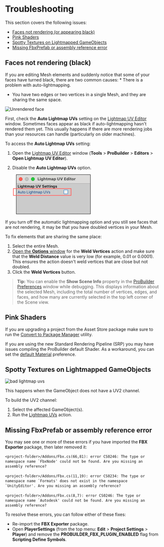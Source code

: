 # Troubleshooting

This section covers the following issues:

* [Faces not rendering (or appearing black)](#norender)
* [Pink Shaders](#pink)
* [Spotty Textures on Lightmapped GameObjects](#spotty)
* [Missing FbxPrefab or assembly reference error](#fbx)



<a name="norender"></a>

## Faces not rendering (black)

If you are editing Mesh elements and suddenly notice that some of your faces have turned black, there are two common causes: * There is a problem with auto-lightmapping.
* You have two edges or two vertices in a single Mesh, and they are sharing the same space.

![Unrendered face](images/faq_black.png)

First, check the **Auto Lightmap UVs** setting on the [Lightmap UV Editor](lightmap-uv.md) window. Sometimes faces appear as black if auto-lightmapping hasn't rendered them yet. This usually happens if there are more rendering jobs than your resources can handle (particularly on older machines).

To access the **Auto Lightmap UVs** setting:

1. Open the [Lightmap UV Editor](lightmap-uv.md) window (**Tools** > **ProBuilder** > **Editors** > **Open Lightmap UV Editor**).

2. Disable the **Auto Lightmap UVs** option.

	![Disable the Lightmap UVs option](images/faq-norender.png)

If you turn off the automatic lightmapping option and you still see faces that are not rendering, it may be that you have doubled vertices in your Mesh.

To fix elements that are sharing the same place:

1. Select the entire Mesh.
2. [Open the **Options** window](workflow-edit.md#edit) for the **Weld Vertices** action and make sure that the **Weld Distance** value is very low (for example, 0.01 or 0.0001). This ensures the action doesn't weld vertices that are close but not doubled.
3. Click the **Weld Vertices** button.

> **Tip:** You can enable the __Show Scene Info__ property in the [ProBuilder Preferences](preferences.md#info_overlay) window while debugging. This displays information about the selected Mesh, including the total number of vertices, edges, and faces, and how many are currently selected in the top left corner of the Scene view.

<a name="pink"></a>

## Pink Shaders

If you are upgrading a project from the Asset Store package make sure to run the [Convert to Package Manager](installing.md#convert-to-package-manager) utility.

If you are using the new Standard Rendering Pipeline (SRP) you may have issues compiling the ProBuilder default Shader. As a workaround, you can set the [default Material](preferences.md#defmat) preference.



<a name="spotty"></a>

## Spotty Textures on Lightmapped GameObjects

![bad lightmap uvs](images/BadLightmapUVs.png)

This happens when the GameObject does not have a UV2 channel.

To build the UV2 channel:

1. Select the affected GameObject(s).
2. Run the [Lightmap UVs](Object_LightmapUVs.md) action.



<a name="fbx"></a>

## Missing FbxPrefab or assembly reference error

You may see one or more of these errors if you have imported the **FBX Exporter** package, then later removed it:

```
<project-folder>/Addons/Fbx.cs(66,81): error CS0246: The type or namespace name `FbxNode' could not be found. Are you missing an assembly reference?

<project-folder>/Addons/Fbx.cs(11,19): error CS0234: The type or namespace name `Formats' does not exist in the namespace `UnityEditor'. Are you missing an assembly reference?

<project-folder>/Addons/Fbx.cs(8,7): error CS0246: The type or namespace name `Autodesk' could not be found. Are you missing an assembly reference?
```

To resolve these errors, you can follow either of these fixes:

* Re-import the **FBX Exporter** package.
* Open **PlayerSettings** (from the top menu: **Edit** > **Project Settings** > **Player**) and remove the **PROBUILDER_FBX_PLUGIN_ENABLED** flag from **Scripting Define Symbols**.
